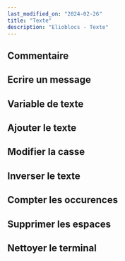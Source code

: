 ```yaml
---
last_modified_on: "2024-02-26"
title: "Texte"
description: "Elioblocs - Texte"
---
```



## Commentaire

## Ecrire un message

## Variable de texte

## Ajouter le texte

## Modifier la casse

## Inverser le texte

## Compter les occurences

## Supprimer les espaces

## Nettoyer le terminal



